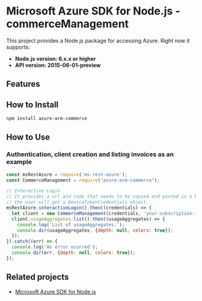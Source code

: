 # Microsoft Azure SDK for Node.js - commerceManagement

This project provides a Node.js package for accessing Azure. Right now it supports:
- **Node.js version: 6.x.x or higher**
- **API version: 2015-06-01-preview**

## Features


## How to Install

```bash
npm install azure-arm-commerce
```

## How to Use

### Authentication, client creation and listing invoices as an example

 ```javascript
 const msRestAzure = require('ms-rest-azure');
 const CommerceManagement = require("azure-arm-commerce");
 
 // Interactive Login
 // It provides a url and code that needs to be copied and pasted in a browser and authenticated over there. If successful, 
 // the user will get a DeviceTokenCredentials object.
 msRestAzure.interactiveLogin().then((credentials) => {
   let client = new CommerceManagement(credentials, 'your-subscription-id');
   client.usageAggregates.list().then((usageAggregates) => {
     console.log('List of usageAggregates:');
     console.dir(usageAggregates, {depth: null, colors: true});
   });
 }).catch((err) => {
   console.log('An error ocurred');
   console.dir(err, {depth: null, colors: true});
 });
```

## Related projects

- [Microsoft Azure SDK for Node.js](https://github.com/Azure/azure-sdk-for-node)
